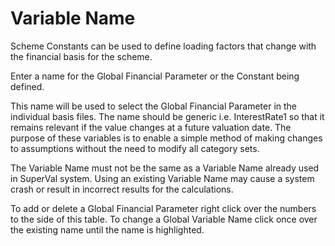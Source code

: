 # Variable Name

Scheme Constants can be used to define loading factors that change with
the financial basis for the scheme.

Enter a name for the Global Financial Parameter or the Constant being
defined.

This name will be used to select the Global Financial Parameter in the
individual basis files. The name should be generic i.e. InterestRate1 so
that it remains relevant if the value changes at a future valuation
date. The purpose of these variables is to enable a simple method of
making changes to assumptions without the need to modify all category
sets.

The Variable Name must not be the same as a Variable Name already used
in SuperVal system. Using an existing Variable Name may cause a system
crash or result in incorrect results for the calculations.

To add or delete a Global Financial Parameter right click over the
numbers to the side of this table. To change a Global Variable Name
click once over the existing name until the name is highlighted.
